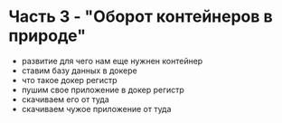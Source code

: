# Часть 3 - "Оборот контейнеров в природе"

- развитие для чего нам еще нужнен контейнер
- ставим базу данных в докере
- что такое докер регистр
- пушим свое приложение в докер регистр
- скачиваем его от туда
- скачиваем чужое приложение от туда

